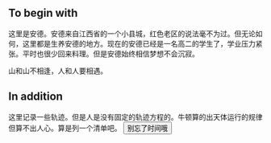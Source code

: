 
## To begin with
这里是安德。安德来自江西省的一个小县城，红色老区的说法毫不为过。但无论如何，这里都是生养安德的地方。现在的安德已经是一名高二的学生了，学业压力紧张。平时也很少回来料理。但是安德始终相信梦想不会沉寂。

山和山不相逢，人和人要相遇。
## In addition
这里记录一些轨迹。但是人是没有固定的轨迹方程的。牛顿算的出天体运行的规律但算不出人心。算是列一个清单吧。
<button type="button"
onclick="document.getElementById('demo').innerHTML = Date()">别忘了时间哦</button>
  <p id="demo"></p>
